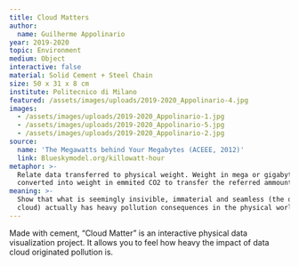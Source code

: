 ```yaml
---
title: Cloud Matters
author:
  name: Guilherme Appolinario
year: 2019-2020
topic: Environment
medium: Object
interactive: false
material: Solid Cement + Steel Chain
size: 50 x 31 x 8 cm
institute: Politecnico di Milano
featured: /assets/images/uploads/2019-2020_Appolinario-4.jpg
images:
  - /assets/images/uploads/2019-2020_Appolinario-1.jpg
  - /assets/images/uploads/2019-2020_Appolinario-5.jpg
  - /assets/images/uploads/2019-2020_Appolinario-2.jpg
source:
  name: 'The Megawatts behind Your Megabytes (ACEEE, 2012)'
  link: Blueskymodel.org/killowatt-hour
metaphor: >-
  Relate data transferred to physical weight. Weight in mega or gigabytes are
  converted into weight in emmited CO2 to transfer the referred ammount of data.
meaning: >-
  Show that what is seemingly insivible, immaterial and seamless (the data
  cloud) actually has heavy pollution consequences in the physical world.
---
```

Made with cement, “Cloud Matter” is an interactive physical data visualization project. It allows you to feel how heavy the impact of data cloud originated pollution is.
